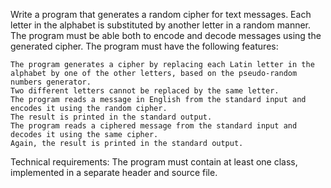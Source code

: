 Write a program that generates a random cipher for text messages. Each letter in the alphabet is substituted by another letter in a random manner. The program must be able both to encode and decode messages using the generated cipher. The program must have the following features:

    The program generates a cipher by replacing each Latin letter in the alphabet by one of the other letters, based on the pseudo-random numbers generator. 
    Two different letters cannot be replaced by the same letter.
    The program reads a message in English from the standard input and encodes it using the random cipher. 
    The result is printed in the standard output.
    The program reads a ciphered message from the standard input and decodes it using the same cipher.
    Again, the result is printed in the standard output.

Technical requirements: The program must contain at least one class, implemented in a separate header and source file.
